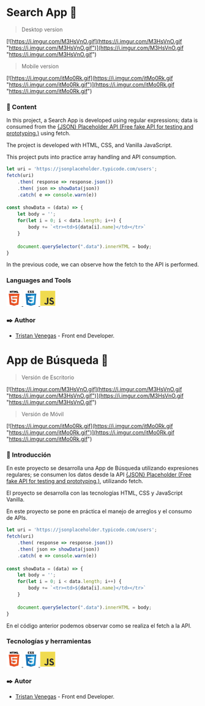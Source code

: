 # Search App 🔎

> Desktop version

[![https://i.imgur.com/M3HsVnO.gif](https://i.imgur.com/M3HsVnO.gif "https://i.imgur.com/M3HsVnO.gif")](https://i.imgur.com/M3HsVnO.gif "https://i.imgur.com/M3HsVnO.gif")

> Mobile version

[![https://i.imgur.com/itMo0Rk.gif](https://i.imgur.com/itMo0Rk.gif "https://i.imgur.com/itMo0Rk.gif")](https://i.imgur.com/itMo0Rk.gif "https://i.imgur.com/itMo0Rk.gif")

### 📄 Content
In this project, a Search App is developed using regular expressions; data is consumed from the [{JSON} Placeholder API (Free fake API for testing and prototyping.)](https://jsonplaceholder.typicode.com/ "{JSON} Placeholder API (Free fake API for testing and prototyping.)") using fetch.

The project is developed with HTML, CSS, and Vanilla JavaScript.

This project puts into practice array handling and API consumption.

```javascript
let uri = 'https://jsonplaceholder.typicode.com/users';
fetch(uri)
    .then( response => response.json())
    .then( json => showData(json))
    .catch( e => console.warn(e))

const showData = (data) => {
    let body = '';
    for(let i = 0; i < data.length; i++) {
        body += `<tr><td>${data[i].name}</td></tr>`
    }

    document.querySelector(".data").innerHTML = body;
}
```
In the previous code, we can observe how the fetch to the API is performed.

<h3 align="left">Languages and Tools</h3>
<p align="left"> <a href="https://www.w3.org/html/" target="_blank"> <img src="https://raw.githubusercontent.com/devicons/devicon/master/icons/html5/html5-original-wordmark.svg" alt="html5" width="40" height="40"/> </a> <a href="https://www.w3schools.com/css/" target="_blank"> <img src="https://raw.githubusercontent.com/devicons/devicon/master/icons/css3/css3-original-wordmark.svg" alt="css3" width="40" height="40"/> </a><a href="https://developer.mozilla.org/en-US/docs/Web/JavaScript" target="_blank"> <img src="https://raw.githubusercontent.com/devicons/devicon/master/icons/javascript/javascript-original.svg" alt="javascript" width="40" height="40"/> </a> </p>

### ✒️  Author
- [Tristan Venegas](https://github.com/TG-VA "Tristan Venegas") - Front end Developer.

# 

# App de Búsqueda 🔎

> Versión de Escritorio

[![https://i.imgur.com/M3HsVnO.gif](https://i.imgur.com/M3HsVnO.gif "https://i.imgur.com/M3HsVnO.gif")](https://i.imgur.com/M3HsVnO.gif "https://i.imgur.com/M3HsVnO.gif")

> Versión de Móvil

[![https://i.imgur.com/itMo0Rk.gif](https://i.imgur.com/itMo0Rk.gif "https://i.imgur.com/itMo0Rk.gif")](https://i.imgur.com/itMo0Rk.gif "https://i.imgur.com/itMo0Rk.gif")

### 📄 Introducción

En este proyecto se desarrolla una App de Búsqueda utilizando expresiones regulares; se consumen los datos desde la API [{JSON} Placeholder (Free fake API for testing and prototyping.)](https://jsonplaceholder.typicode.com/ "{JSON} Placeholder (Free fake API for testing and prototyping.)"), utilizando fetch.

El proyecto se desarrolla con las tecnologías HTML, CSS y JavaScript Vanilla.

En este proyecto se pone en práctica el manejo de arreglos y el consumo de APIs.

```javascript
let uri = 'https://jsonplaceholder.typicode.com/users';
fetch(uri)
    .then( response => response.json())
    .then( json => showData(json))
    .catch( e => console.warn(e))

const showData = (data) => {
    let body = '';
    for(let i = 0; i < data.length; i++) {
        body += `<tr><td>${data[i].name}</td></tr>`
    }

    document.querySelector(".data").innerHTML = body;
}
```
En el código anterior podemos observar como se realiza el fetch a la API.

<h3 align="left">Tecnologías y herramientas</h3>
<p align="left"> <a href="https://www.w3.org/html/" target="_blank"> <img src="https://raw.githubusercontent.com/devicons/devicon/master/icons/html5/html5-original-wordmark.svg" alt="html5" width="40" height="40"/> </a> <a href="https://www.w3schools.com/css/" target="_blank"> <img src="https://raw.githubusercontent.com/devicons/devicon/master/icons/css3/css3-original-wordmark.svg" alt="css3" width="40" height="40"/> </a> <a href="https://developer.mozilla.org/en-US/docs/Web/JavaScript" target="_blank"> <img src="https://raw.githubusercontent.com/devicons/devicon/master/icons/javascript/javascript-original.svg" alt="javascript" width="40" height="40"/> </a> </p>

### ✒️  Autor
- [Tristan Venegas](https://github.com/TG-VA "Tristan Venegas") - Front end Developer.